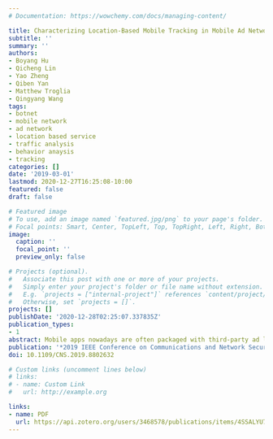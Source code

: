 ```yaml
---
# Documentation: https://wowchemy.com/docs/managing-content/

title: Characterizing Location-Based Mobile Tracking in Mobile Ad Networks
subtitle: ''
summary: ''
authors:
- Boyang Hu
- Qicheng Lin
- Yao Zheng
- Qiben Yan
- Matthew Troglia
- Qingyang Wang
tags:
- botnet
- mobile network
- ad network
- location based service
- traffic analysis
- behavior anaysis
- tracking
categories: []
date: '2019-03-01'
lastmod: 2020-12-27T16:25:08-10:00
featured: false
draft: false

# Featured image
# To use, add an image named `featured.jpg/png` to your page's folder.
# Focal points: Smart, Center, TopLeft, Top, TopRight, Left, Right, BottomLeft, Bottom, BottomRight.
image:
  caption: ''
  focal_point: ''
  preview_only: false

# Projects (optional).
#   Associate this post with one or more of your projects.
#   Simply enter your project's folder or file name without extension.
#   E.g. `projects = ["internal-project"]` references `content/project/deep-learning/index.md`.
#   Otherwise, set `projects = []`.
projects: []
publishDate: '2020-12-28T02:25:07.337835Z'
publication_types:
- 1
abstract: Mobile apps nowadays are often packaged with third-party ad libraries to monetize user data. Many mobile ad networks exploit these mobile apps to extract sensitive real-time geographical data about the users for location-based targeted advertising. However, the massive collection of sensitive information by the ad networks has raised serious privacy concerns. Unfortunately, the extent and granularity of private data collection of the location-based ad networks remain obscure. In this work, we present a mobile tracking measurement study to characterize the severity and significance of location-based private data collection in mobile ad networks, by using an automated fine-grained data collection instrument running across different geographical areas. We perform extensive threat assessments for different ad networks using 1,100 popular apps running across 10 different cities. This study discovers that the number of location-based ads tend to be positively correlated with the population density of locations, ad networks' data collection behaviors differ across different locations, and most ad networks are capable of collecting precise location data. Detailed analysis further reveals the significant impact of geolocation on the tracking behavior of targeted ads, and a noteworthy security concern for advertising organizations to aggregate different types of private user data across multiple apps for a better targeted ad experience.
publication: '*2019 IEEE Conference on Communications and Network Security (CNS)*'
doi: 10.1109/CNS.2019.8802632

# Custom links (uncomment lines below)
# links:
# - name: Custom Link
#   url: http://example.org

links:
- name: PDF
  url: https://api.zotero.org/users/3468578/publications/items/4SSALYU7/file/view
---
```

